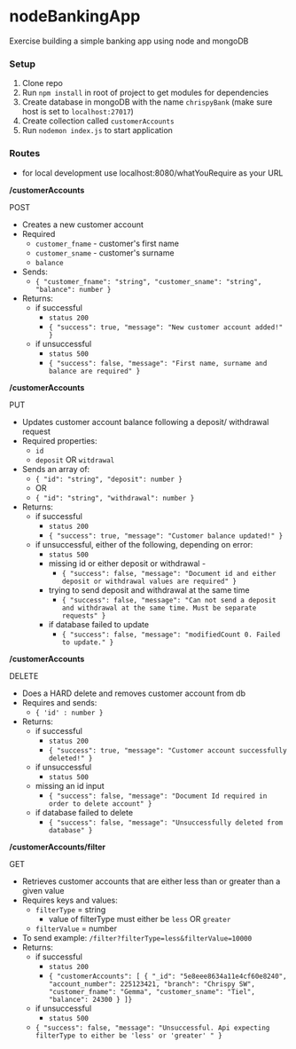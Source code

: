 # nodeBankingApp
Exercise building a simple banking app using node and mongoDB

### Setup

1. Clone repo
2. Run `npm install` in root of project to get modules for dependencies
3. Create database in mongoDB with the name `chrispyBank` (make sure host is set to `localhost:27017`) 
4. Create collection called `customerAccounts`
5. Run `nodemon index.js` to start application

### Routes
- for local development use localhost:8080/whatYouRequire as your URL

**/customerAccounts**

POST
- Creates a new customer account
- Required
    - `customer_fname` - customer's first name 
    - `customer_sname` - customer's surname 
    - `balance`
- Sends: 
  - `{ "customer_fname": "string", "customer_sname": "string", "balance": number }`
- Returns:
    - if successful 
        - `status 200`
        - `{ "success": true, "message": "New customer account added!" }`  
    - if unsuccessful
        - `status 500` 
        - `{ "success": false, "message": "First name, surname and balance are required" }`
    
**/customerAccounts**

PUT
- Updates customer account balance following a deposit/ withdrawal request
- Required properties:
    - `id`
    - `deposit` OR `witdrawal`
- Sends an array of:
    - `{ "id": "string", "deposit": number }` 
    - OR
    - `{ "id": "string", "withdrawal": number }` 
- Returns:
    - if successful
        - `status 200`
        - `{ "success": true, "message": "Customer balance updated!" }` 
    - if unsuccessful, either of the following, depending on error:
   	    - `status 500`
	    - missing id or either deposit or withdrawal
                -
	        - `{ "success": false, "message": "Document id and either deposit or withdrawal values are required" }`
	    - trying to send deposit and withdrawal at the same time
	        - `{ "success": false, "message": "Can not send a deposit and withdrawal at the same time. Must be separate requests" }`
	    - if database failed to update
	        - `{ "success": false, "message": "modifiedCount 0. Failed to update." }`
		


**/customerAccounts**
 
DELETE
- Does a HARD delete and removes customer account from db
- Requires and sends:
    - `{ 'id' : number }` 
- Returns:
    - if successful
        - `status 200`
        - `{ "success": true, "message": "Customer account successfully deleted!" }`  
    - if unsuccessful 
        - `status 500`
	- missing an id input
	    - `{ "success": false, "message": "Document Id required in order to delete account" }`
	- if database failed to delete
	    - `{ "success": false, "message": "Unsuccessfully deleted from database" }`
	    
	    
**/customerAccounts/filter**
 
GET
- Retrieves customer accounts that are either less than or greater than a given value
- Requires keys and values:
    - `filterType` = string
        - value of filterType must either be `less` OR `greater`
    - `filterValue` = number
- To send example: `/filter?filterType=less&filterValue=10000`
- Returns:
    - if successful
        - `status 200`
        - `{ "customerAccounts": [
		{
		    "_id": "5e8eee8634a11e4cf60e8240",
		    "account_number": 225123421,
		    "branch": "Chrispy SW",
		    "customer_fname": "Gemma",
		    "customer_sname": "Tiel",
		    "balance": 24300
		}
	]}`  
    - if unsuccessful 
        - `status 500`
	- `{
    	"success": false,
    	"message": "Unsuccessful. Api expecting filterType to either be 'less' or 'greater' "
	}`
